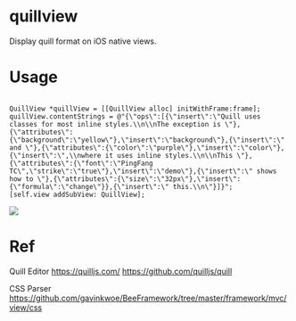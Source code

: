 # quillview

Display quill format on iOS native views.

# Usage

```objc

QuillView *quillView = [[QuillView alloc] initWithFrame:frame];
quillView.contentStrings = @"{\"ops\":[{\"insert\":\"Quill uses classes for most inline styles.\\n\\nThe exception is \"},{\"attributes\":{\"background\":\"yellow\"},\"insert\":\"background\"},{\"insert\":\" and \"},{\"attributes\":{\"color\":\"purple\"},\"insert\":\"color\"},{\"insert\":\",\\nwhere it uses inline styles.\\n\\nThis \"},{\"attributes\":{\"font\":\"PingFang TC\",\"strike\":\"true\"},\"insert\":\"demo\"},{\"insert\":\" shows how to \"},{\"attributes\":{\"size\":\"32px\"},\"insert\":{\"formula\":\"change\"}},{\"insert\":\" this.\\n\"}]}";
[self.view addSubView: QuillView];

```
![](http://7xpvul.com1.z0.glb.clouddn.com/4370C781-CDEA-44E0-A5F1-1520601B7962.png)


# Ref

Quill Editor
https://quilljs.com/
https://github.com/quilljs/quill

CSS Parser
https://github.com/gavinkwoe/BeeFramework/tree/master/framework/mvc/view/css

